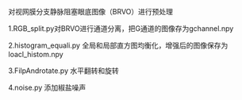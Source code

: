 对视网膜分支静脉阻塞眼底图像（BRVO）进行预处理

1.RGB_split.py对BRVO进行通道分离，把G通道的图像存为gchannel.npy

2.histogram_equali.py 全局和局部直方图均衡化，增强后的图像保存为loacl_histom.npy

3.FilpAndrotate.py 水平翻转和旋转

4.noise.py 添加椒盐噪声
